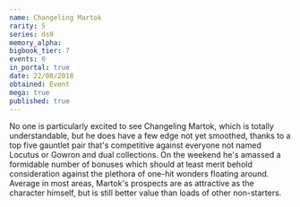 ```yaml
---
name: Changeling Martok
rarity: 5
series: ds9
memory_alpha:
bigbook_tier: 7
events: 0
in_portal: true
date: 22/08/2018
obtained: Event
mega: true
published: true
---
```


No one is particularly excited to see Changeling Martok, which is totally understandable, but he does have a few edge not yet smoothed, thanks to a top five gauntlet pair that's competitive against everyone not named Locutus or Gowron and dual collections. On the weekend he's amassed a formidable number of bonuses which should at least merit behold consideration against the plethora of one-hit wonders floating around. Average in most areas, Martok's prospects are as attractive as the character himself, but is still better value than loads of other non-starters.
